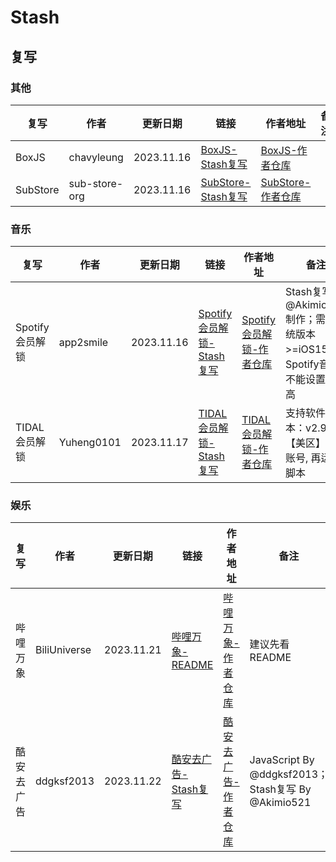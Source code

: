 # Stash
## 复写
### 其他
| 复写 | 作者 | 更新日期 | 链接 | 作者地址 | 备注 |
| - | - | - | - | - | - |
| BoxJS | chavyleung | 2023.11.16 | [BoxJS-Stash复写](https://cdn.jsdelivr.net/gh/Akimio521/BetterRuler@main/Stash/Override/BoxJS.stoverride) | [BoxJS-作者仓库](https://github.com/chavyleung/scripts) |   |
| SubStore | sub-store-org | 2023.11.16 | [SubStore-Stash复写](https://cdn.jsdelivr.net/gh/Akimio521/BetterRuler@main/Stash/Override/SubStore.stoverride) | [SubStore-作者仓库](https://github.com/sub-store-org/Sub-Store) |   |

### 音乐
| 复写 | 作者 | 更新日期 | 链接 | 作者地址 | 备注 |
| - | - | - | - | - | - |
| Spotify会员解锁 | app2smile | 2023.11.16 | [Spotify会员解锁-Stash复写](https://cdn.jsdelivr.net/gh/Akimio521/BetterRuler@main/Stash/Override/Spotify/Spotify.stoverride) | [Spotify会员解锁-作者仓库](https://github.com/app2smile/rules) | Stash复写由@Akimio521制作；需要系统版本>=iOS15；Spotify音质不能设置为超高 |
| TIDAL会员解锁 | Yuheng0101 | 2023.11.17 | [TIDAL会员解锁-Stash复写](https://cdn.jsdelivr.net/gh/Akimio521/BetterRuler@main/Stash/Override/TIDAL.stoverride) | [TIDAL会员解锁-作者仓库](https://github.com/Yuheng0101/X) | 支持软件版本：v2.93.2 【美区】先登账号, 再运行脚本 |

### 娱乐
| 复写 | 作者 | 更新日期 | 链接 | 作者地址 | 备注 |
| - | - | - | - | - | - |
| 哔哩万象 | BiliUniverse | 2023.11.21 | [哔哩万象-README](https://github.com/Akimio521/BetterRuler/blob/main/Stash/Override/BiliBili/README.md) | [哔哩万象-作者仓库](https://github.com/BiliUniverse) | 建议先看README |
| 酷安去广告 | ddgksf2013 | 2023.11.22 | [酷安去广告-Stash复写](https://cdn.jsdelivr.net/gh/Akimio521/BetterRuler@main/Stash/Override/Coolapk.stoverride) | [酷安去广告-作者仓库](https://github.com/ddgksf2013/Scripts) | JavaScript By @ddgksf2013；Stash复写 By @Akimio521 |